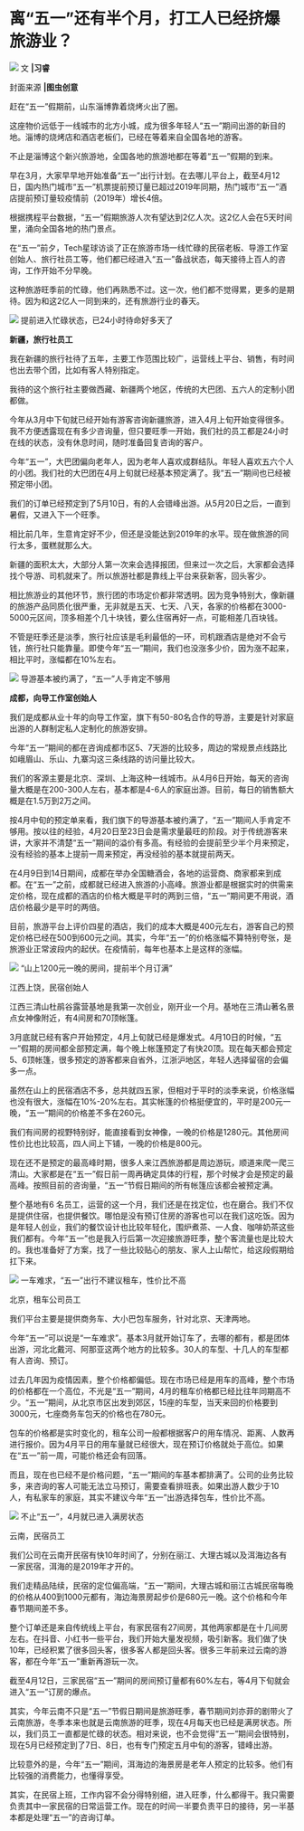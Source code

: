 # 离“五一”还有半个月，打工人已经挤爆旅游业？

![](https://inews.gtimg.com/newsapp_bt/0/15778568628/1000)
文 **|习睿**

封面来源 **|图虫创意**

赶在“五一”假期前，山东淄博靠着烧烤火出了圈。

这座物价远低于一线城市的北方小城，成为很多年轻人“五一”期间出游的新目的地。淄博的烧烤店和酒店老板们，已经在等着来自全国各地的游客。

不止是淄博这个新兴旅游地，全国各地的旅游地都在等着“五一”假期的到来。

早在3月，大家早早地开始准备“五一”出行计划。在去哪儿平台上，截至4月12日，国内热门城市“五一”机票提前预订量已超过2019年同期，热门城市“五一”酒店提前预订量较疫情前（2019年）增长4倍。

根据携程平台数据，“五一”假期旅游人次有望达到2亿人次。这2亿人会在5天时间里，涌向全国各地的热门景点。

在“五一”前夕，Tech星球访谈了正在旅游市场一线忙碌的民宿老板、导游工作室创始人、旅行社员工等，他们都已经进入“五一”备战状态，每天接待上百人的咨询，工作开始不分早晚。

这种旅游旺季前的忙碌，他们再熟悉不过。这一次，他们都不觉得累，更多的是期待。因为和这2亿人一同到来的，还有旅游行业的春天。

![](https://inews.gtimg.com/newsapp_bt/0/14404678915/1000)
提前进入忙碌状态，已24小时待命好多天了

**新疆，旅行社员工**

我在新疆的旅行社待了五年，主要工作范围比较广，运营线上平台、销售，有时间也出去带个团，比如有客人特别指定。

我待的这个旅行社主要做西藏、新疆两个地区，传统的大巴团、五六人的定制小团都做。

今年从3月中下旬就已经开始有游客咨询新疆旅游，进入4月上旬开始变得很多。我不方便透露现在有多少咨询量，但只要旺季一开始，我们社的员工都是24小时在线的状态，没有休息时间，随时准备回复咨询的客户。

今年“五一”，大巴团偏向老年人，因为老年人喜欢成群结队。年轻人喜欢五六个人的小团。我们社的大巴团在4月上旬就已经基本预定满了。我“五一”期间也已经被预定带小团。

我们的订单已经预定到了5月10日，有的人会错峰出游。从5月20日之后，一直到暑假，又进入下一个旺季。

相比前几年，生意肯定好不少，但还是没能达到2019年的水平。现在做旅游的同行太多，蛋糕就那么大。

新疆的面积太大，大部分人第一次来会选择报团，但来过一次之后，大家都会选择找个导游、司机就来了。所以旅游社都是靠线上平台来获新客，回头客少。

相比旅游业的其他环节，旅行团的市场定价都非常透明。因为竞争特别大，像新疆的旅游产品同质化很严重，无非就是五天、七天、八天，各家的价格都在3000-5000元区间，顶多相差个几十块钱，要么住宿再好一点，可能相差几百块钱。

不管是旺季还是淡季，旅行社应该是毛利最低的一环，司机跟酒店是绝对不会亏钱，旅行社只能靠量。即使今年“五一”期间，我们也没涨多少价，因为涨不起来，相比平时，涨幅都在10%左右。

![](https://inews.gtimg.com/newsapp_bt/0/14404678915/1000)
导游基本被约满了，“五一”人手肯定不够用

**成都，向导工作室创始人**

我们是成都从业十年的向导工作室，旗下有50-80名合作的导游，主要是针对家庭出游的人群制定私人定制化的旅游安排。

今年“五一”期间的都在咨询成都市区5、7天游的比较多，周边的常规景点线路比如峨眉山、乐山、九寨沟这三条线路的访问量比较大。

我们的客源主要是北京、深圳、上海这种一线城市。从4月6日开始，每天的咨询量大概是在200-300人左右，基本都是4-6人的家庭出游。目前，每日的销售额大概是在1.5万到2万之间。

按4月中旬的预定单来看，我们旗下的导游基本被约满了，“五一”期间人手肯定不够用。按以往的经验，4月20日至23日会是需求量最旺的阶段。对于传统游客来讲，大家并不清楚“五一”期间的溢价有多高。有经验的会提前至少半个月来预定，没有经验的基本上提前一周来预定，再没经验的基本就提前两天。

在4月9日到14日期间，成都在举办全国糖酒会，各地的运营商、商家都来到成都。在“五一”之前，成都就已经进入旅游的小高峰。旅游业都是根据实时的供需来定价格，现在成都的酒店的价格大概是平时的两到三倍，“五一”期间更不用说，酒店价格最少是平时的两倍。

目前，旅游平台上评价四星的酒店，我们的成本大概是400元左右，游客自己的预定价格已经在500到600元之间。其实，今年“五一”的价格涨幅不算特别夸张，是旅游业正常波段内的起伏。在疫情前，每年也基本上是这样的涨幅。

![](https://inews.gtimg.com/newsapp_bt/0/14404678915/1000)
“山上1200元一晚的房间，提前半个月订满”

江西上饶，民宿创始人

江西三清山杜鹃谷露营基地是我第一次创业，刚开业一个月。基地在三清山著名景点女神像附近，有4间房和70顶帐篷。

3月底就已经有客户开始预定，4月上旬就已经是爆发式。4月10日的时候，“五一”假期的房间都全部预定满，每个晚上帐篷预定了有快20顶。现在每天都会预定5、6顶帐篷，很多预定的游客都来自省外，江浙沪地区，年轻人选择留宿的会偏多一点。

虽然在山上的民宿酒店不多，总共就四五家，但相对于平时的淡季来说，价格涨幅也没有很大，涨幅在10%-20%左右。其实帐篷的价格挺便宜的，平时是200元一晚，“五一”期间的价格差不多在260元。

我们有间房的视野特别好，能直接看到女神像，一晚的价格是1280元。其他房间性价比也比较高，四人间上下铺，一晚的价格是800元。

现在还不是预定的最高峰时期，很多人来江西旅游都是周边游玩，顺道来爬一爬三清山。大家都是在“五一”假日前一周再确定具体的行程，那个时候才会是预定的最高峰。按照目前的咨询量，“五一”节假日期间的所有帐篷应该都会被预定满。

整个基地有6
名员工，运营的这一个月，我们还是在找定位，也在磨合。我们不仅是提供住宿，也提供餐饮。哪怕是没有预订住房的游客也可以在我们这吃饭。因为是年轻人创业，我们的餐饮设计也比较年轻化，围炉煮茶、一人食、咖啡奶茶这些我们都有。今年“五一”也是我入行后第一次迎接旅游旺季，整个客流量也是比较大的。我也准备好了方案，找了一些比较贴心的朋友、家人上山帮忙，给这段假期给扛下来。

![](https://inews.gtimg.com/newsapp_bt/0/14404678915/1000)
一车难求，“五一”出行不建议租车，性价比不高

北京，租车公司员工

我们平台主要是提供商务车、大小巴包车服务，针对北京、天津两地。

今年“五一”可以说是“一车难求”。基本3月就开始订车了，去哪的都有，都是团体出游，河北北戴河、阿那亚这两个地方的比较多。30人的车型、十几人的车型都有人咨询、预订。

过去几年因为疫情因素，整个价格都偏低。现在市场已经是用车的高峰，整个市场的价格都在一个高位，不光是“五一”期间，4月的租车价格都已经比往年同期高不少。“五一”期间，从北京市区出发到郊区，15座的车型，当天来回的价格要到3000元，七座商务车包天的价格也在780元。

包车的价格都是实时变化的，租车公司一般都根据客户的用车情况、距离、人数再进行报价。因为4月平日的用车量就已经很大，现在预订价格就处于高位。如果在“五一”前一周，可能价格还会有回落。

而且，现在也已经不是价格问题，“五一”期间的车基本都排满了。公司的业务比较多，来咨询的客人可能无法立马预订，需要查看排班表。如果出游人数少于10人，有私家车的家庭，其实不建议今年“五一”出游选择包车，性价比不高。

![](https://inews.gtimg.com/newsapp_bt/0/14404678915/1000)
不止“五一”，4月就已进入满房状态

云南，民宿员工

我们公司在云南开民宿有快10年时间了，分别在丽江、大理古城以及洱海边各有一家民宿，洱海的是2019年才开的。

我们走精品陆续，民宿的定位偏高端，“五一”期间，大理古城和丽江古城民宿每晚的价格从400到1000元都有，海边海景房起步价是680元一晚。这个价格和今年春节期间差不多。

整个订单还是来自传统线上平台，有家民宿有27间房，其他两家都是在十几间房左右。在抖音、小红书一些平台，我们开始大量发视频，吸引新客。我们做了快10年，已经积累了很多回头客，很多客人都是回头客。很多三年前来过云南的游客，都在今年“五一”重新再游玩一次。

截至4月12日，三家民宿“五一”期间的房间预订量都有60%左右，等4月下旬就会进入“五一”订房的爆点。

其实，今年云南不只是“五一”节假日期间是旅游旺季，春节期间刘亦菲的剧带火了云南旅游，冬季本来也就是云南旅游的旺季，现在4月每天也已经是满房状态。所以，我们员工一直都是忙碌的状态。相对来说，也不会觉得“五一”期间会很特别，现在5月已经预定到了7日、8日，也有专门预定五月中旬的游客，错峰出游。

比较意外的是，今年“五一”期间，洱海边的海景房是老年人预定的比较多。他们有比较强的消费能力，也懂得享受。

其实，在民宿上班，工作内容不会分得特别细，进入旺季，什么都得干。我只需要负责其中一家民宿的日常运营工作。现在的时间一半要负责平日的接待，另一半基本都是处理“五一”的咨询订单。

